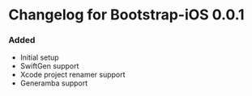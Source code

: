 # Changelog for Bootstrap-iOS 0.0.1
### Added
* Initial setup
* SwiftGen support
* Xcode project renamer support
* Generamba support
